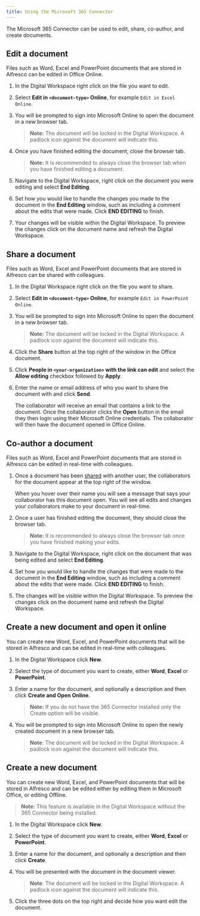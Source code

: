 ```yaml
---
title: Using the Microsoft 365 Connector
---
```


The Microsoft 365 Connector can be used to edit, share, co-author, and create documents.

## Edit a document

Files such as Word, Excel and PowerPoint documents that are stored in Alfresco can be edited in Office Online.

1. In the Digital Workspace right click on the file you want to edit.

2. Select **Edit in `<document-type>` Online**, for example `Edit in Excel Online`.

3. You will be prompted to sign into Microsoft Online to open the document in a new browser tab.

    > **Note:** The document will be locked in the Digital Workspace. A padlock icon against the document will indicate this.

4. Once you have finished editing the document, close the browser tab.

    > **Note:** It is recommended to always close the browser tab when you have finished editing a document.

5. Navigate to the Digital Workspace, right click on the document you were editing and select **End Editing**.

6. Set how you would like to handle the changes you made to the document in the **End Editing** window, such as including a comment about the edits that were made. Click **END EDITING** to finish.

7. Your changes will be visible within the Digital Workspace. To preview the changes click on the document name and refresh the Digital Workspace.

## Share a document

Files such as Word, Excel and PowerPoint documents that are stored in Alfresco can be shared with colleagues.

1. In the Digital Workspace right click on the file you want to share.

2. Select **Edit in `<document-type>` Online**, for example `Edit in PowerPoint Online`.

3. You will be prompted to sign into Microsoft Online to open the document in a new browser tab.

    > **Note:** The document will be locked in the Digital Workspace. A padlock icon against the document will indicate this.

4. Click the **Share** button at the top right of the window in the Office document.

5. Click **People in `<your-organization>` with the link can edit** and select the **Allow editing** checkbox followed by **Apply**.

6. Enter the name or email address of who you want to share the document with and click **Send**.

    The collaborator will receive an email that contains a link to the document. Once the collaborator clicks the **Open** button in the email they then login using their Microsoft Online credentials. The collaborator will then have the document opened in Office Online.

## Co-author a document

Files such as Word, Excel and PowerPoint documents that are stored in Alfresco can be edited in real-time with colleagues.

1. Once a document has been [shared](#share-a-document) with another user, the collaborators for the document appear at the top right of the window.

    When you hover over their name you will see a message that says your collaborator has this document open. You will see all edits and changes your collaborators make to your document in real-time.

2. Once a user has finished editing the document, they should close the browser tab.

    > **Note:** It is recommended to always close the browser tab once you have finished making your edits.

3. Navigate to the Digital Workspace, right click on the document that was being edited and select **End Editing**.

4. Set how you would like to handle the changes that were made to the document in the **End Editing** window, such as including a comment about the edits that were made. Click **END EDITING** to finish.

5. The changes will be visible within the Digital Workspace. To preview the changes click on the document name and refresh the Digital Workspace.

## Create a new document and open it online

You can create new Word, Excel, and PowerPoint documents that will be stored in Alfresco and can be edited in real-time with colleagues.

1. In the Digital Workspace click **New**.

2. Select the type of document you want to create, either **Word**, **Excel** or **PowerPoint**.

3. Enter a name for the document, and optionally a description and then click **Create and Open Online**.

    > **Note:** If you do not have the 365 Connector installed only the Create option will be visible.

4. You will be prompted to sign into Microsoft Online to open the newly created document in a new browser tab.

    > **Note**: The document will be locked in the Digital Workspace. A padlock icon against the document will indicate this.

## Create a new document

You can create new Word, Excel, and PowerPoint documents that will be stored in Alfresco and can be edited either by editing them in Microsoft Office, or editing Offline.

   > **Note:** This feature is available in the Digital Workspace without the 365 Connector being installed.

1. In the Digital Workspace click **New**.

2. Select the type of document you want to create, either **Word**, **Excel** or **PowerPoint**.

3. Enter a name for the document, and optionally a description and then click **Create**.

4. You will be presented with the document in the document viewer.

    > **Note**: The document will be locked in the Digital Workspace. A padlock icon against the document will indicate this.

5. Click the three dots on the top right and decide how you want edit the document.

